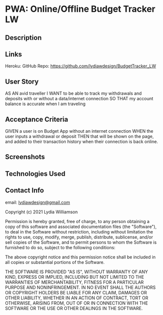 # PWA: Online/Offline Budget Tracker LW

## Description

## Links

Heroku: 
GitHub Repo: https://github.com/lydiawdesign/BudgetTracker_LW

## User Story
AS AN avid traveller
I WANT to be able to track my withdrawals and deposits with or without a data/internet connection
SO THAT my account balance is accurate when I am traveling

## Acceptance Criteria
GIVEN a user is on Budget App without an internet connection
WHEN the user inputs a withdrawal or deposit
THEN that will be shown on the page, and added to their transaction history when their connection is back online.

## Screenshots

## Technologies Used


## Contact Info

email: lydiawdesign@gmail.com

Copyright (c) 2021 Lydia Williamson

Permission is hereby granted, free of charge, to any person obtaining a copy of this software and associated documentation files (the "Software"), to deal in the Software without restriction, including without limitation the rights to use, copy, modify, merge, publish, distribute, sublicense, and/or sell copies of the Software, and to permit persons to whom the Software is furnished to do so, subject to the following conditions:

The above copyright notice and this permission notice shall be included in all copies or substantial portions of the Software.

THE SOFTWARE IS PROVIDED "AS IS", WITHOUT WARRANTY OF ANY KIND, EXPRESS OR IMPLIED, INCLUDING BUT NOT LIMITED TO THE WARRANTIES OF MERCHANTABILITY, FITNESS FOR A PARTICULAR PURPOSE AND NONINFRINGEMENT. IN NO EVENT SHALL THE AUTHORS OR COPYRIGHT HOLDERS BE LIABLE FOR ANY CLAIM, DAMAGES OR OTHER LIABILITY, WHETHER IN AN ACTION OF CONTRACT, TORT OR OTHERWISE, ARISING FROM, OUT OF OR IN CONNECTION WITH THE SOFTWARE OR THE USE OR OTHER DEALINGS IN THE SOFTWARE.


